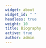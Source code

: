 ```yaml
---
widget: about
widget_id: " "
headless: true
weight: 10
title: Biography
active: true
author: admin
---
```

